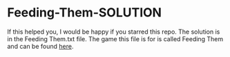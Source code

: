 # Feeding-Them-SOLUTION
If this helped you, I would be happy if you starred this repo.
The solution is in the Feeding Them.txt file.
The game this file is for is called Feeding Them and can be found [here](https://zikik.itch.io/feeding-them).
